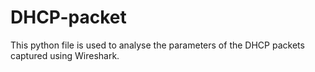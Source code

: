 # DHCP-packet
This python file is used to analyse the parameters of the DHCP packets captured using Wireshark.
